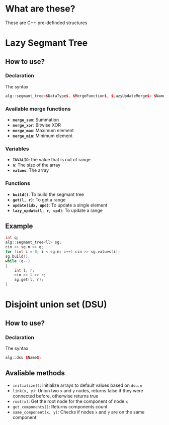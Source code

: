 # What are these?
These are C++ pre-definded structures

# Lazy Segmant Tree
## How to use?
### Declaration
The syntax
```c++
alg::segmant_tree<$DataType$, $MergeFunction$, $LazyUpdateMerge$> $Name$;
```

### Available merge functions
- **`merge_sum`**: Summation
- **`merge_xor`**: Bitwise XOR
- **`merge_max`**: Maximum element
- **`merge_min`**: Minimum element

### Variables
- **`INVALID`**: the value that is out of range
- **`n`**: The size of the array
- **`values`**: The array

### Functions
- **`build()`**: To build the segmant tree
- **`get(l, r)`**: To get a range
- **`update(idx, upd)`**: To update a single element
- **`lazy_update(l, r, upd)`**: To update a range

## Example
```c++
int q;
alg::segmant_tree<ll> sg;
cin >> sg.n >> q;
for (int i = 0; i < sg.n; i++) cin >> sg.values[i];
sg.build();
while (q--)
{
	int l, r;
	cin >> l >> r;
	sg.get(l, r);
}
```

# Disjoint union set (DSU)
## How to use?
### Declaration
The syntax
```c++
alg::dsu $Name$;
```

## Avaliable methods
- `initialize()`: Initialize arrays to default values based on `dsu.n`
- `link(x, y)`: Union two `x` and `y` nodes, returns false if they were connected before, otherwise returns true
- `root(x)`: Get the root node for the component of node `x`
- `get_components()`: Returns components count
- `same_component(x, y)`: Checks if nodes `x` and `y` are on the same component
